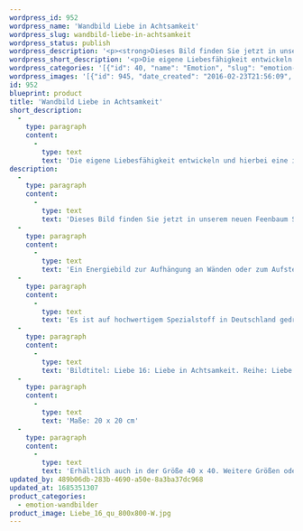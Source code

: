 ```yaml
---
wordpress_id: 952
wordpress_name: 'Wandbild Liebe in Achtsamkeit'
wordpress_slug: wandbild-liebe-in-achtsamkeit
wordpress_status: publish
wordpress_description: '<p><strong>Dieses Bild finden Sie jetzt in unserem neuen <a href="https://www.feenbaum.de/bilder/wandbild-liebe-in-achtsamkeit?c=14">Feenbaum Shop online</a>.</strong></p><p>Ein Energiebild zur Aufhängung an Wänden oder zum Aufstellen im Raum mit einem aktivierbaren Informationsfeld zu: Liebe - Liebevolle Achtsamkeit  - Liebevoll sein - Heiterkeit - Bodenständigkeit - Fruchtbarkeit (im übertragenen Sinne): Die eigene Liebesfähigkeit entwickeln und hierbei eine innere Haltung von Achtsamkeit ausbilden. Liebe in unterschiedlichen Facetten in Verbindung mit Gefühlen von Freude und Humor empfangen und geben.</p><p>Es ist auf hochwertigem Spezialstoff in Deutschland gedruckt und sorgfältig in Handarbeit auf Holzkeilrahmen aufgezogen. Laut Herstellerangaben ist der farbintensive Druck 70 Jahre lichtecht, waschbar und in einem umweltorientierten Verfahren hergestellt. Der Oberstoff ist mit einer Spezialbeschichtung unterfüttert, so dass, bei Aufhängung an der Wand, der rückseitige Holzrahmen auch bei hellen Farben unsichtbar ist.</p><p>Bildtitel: Liebe 16: Liebe in Achtsamkeit. Reihe: Liebe</p><p>Maße: 20 x 20 cm</p><p>Erhältlich auch in der Größe 40 x 40. Weitere Größen oder andere Seitenverhältnisse, sind bis 200 cm individuell für Sie innerhalb weniger Tage herstellbar. Bitte kontaktieren Sie uns hierfür unter <a href="mailto:info@elvedenverlag.de">info@elvedenverlag.de</a>.</p><p><a href="https://my.feenbaum.de/anwendung-energie-wandbilder/">Anwendungshinweise</a>      <a href="https://my.feenbaum.de/produktinformation-wandbilder/">Produktinformationen</a></p>'
wordpress_short_description: '<p>Die eigene Liebesfähigkeit entwickeln und hierbei eine innere Haltung von Achtsamkeit ausbilden. <strong>Dieses Bild finden Sie jetzt in unserem neuen <a href="https://www.feenbaum.de/bilder/wandbild-liebe-in-achtsamkeit?c=14">Feenbaum Shop online</a>.</strong></p>'
wordpress_categories: '[{"id": 40, "name": "Emotion", "slug": "emotion-wandbilder"}]'
wordpress_images: '[{"id": 945, "date_created": "2016-02-23T21:56:09", "date_created_gmt": "2016-02-23T19:56:09", "date_modified": "2016-02-23T21:56:09", "date_modified_gmt": "2016-02-23T19:56:09", "src": "https://my.feenbaum.de/wp-content/uploads/2016/02/Liebe_16_qu_800x800-W.jpg", "name": "Liebe_16_qu_800x800-W", "alt": ""}]'
id: 952
blueprint: product
title: 'Wandbild Liebe in Achtsamkeit'
short_description:
  -
    type: paragraph
    content:
      -
        type: text
        text: 'Die eigene Liebesfähigkeit entwickeln und hierbei eine innere Haltung von Achtsamkeit ausbilden. Dieses Bild finden Sie jetzt in unserem neuen Feenbaum Shop online.'
description:
  -
    type: paragraph
    content:
      -
        type: text
        text: 'Dieses Bild finden Sie jetzt in unserem neuen Feenbaum Shop online.'
  -
    type: paragraph
    content:
      -
        type: text
        text: 'Ein Energiebild zur Aufhängung an Wänden oder zum Aufstellen im Raum mit einem aktivierbaren Informationsfeld zu: Liebe - Liebevolle Achtsamkeit  - Liebevoll sein - Heiterkeit - Bodenständigkeit - Fruchtbarkeit (im übertragenen Sinne): Die eigene Liebesfähigkeit entwickeln und hierbei eine innere Haltung von Achtsamkeit ausbilden. Liebe in unterschiedlichen Facetten in Verbindung mit Gefühlen von Freude und Humor empfangen und geben.'
  -
    type: paragraph
    content:
      -
        type: text
        text: 'Es ist auf hochwertigem Spezialstoff in Deutschland gedruckt und sorgfältig in Handarbeit auf Holzkeilrahmen aufgezogen. Laut Herstellerangaben ist der farbintensive Druck 70 Jahre lichtecht, waschbar und in einem umweltorientierten Verfahren hergestellt. Der Oberstoff ist mit einer Spezialbeschichtung unterfüttert, so dass, bei Aufhängung an der Wand, der rückseitige Holzrahmen auch bei hellen Farben unsichtbar ist.'
  -
    type: paragraph
    content:
      -
        type: text
        text: 'Bildtitel: Liebe 16: Liebe in Achtsamkeit. Reihe: Liebe'
  -
    type: paragraph
    content:
      -
        type: text
        text: 'Maße: 20 x 20 cm'
  -
    type: paragraph
    content:
      -
        type: text
        text: 'Erhältlich auch in der Größe 40 x 40. Weitere Größen oder andere Seitenverhältnisse, sind bis 200 cm individuell für Sie innerhalb weniger Tage herstellbar. Bitte kontaktieren Sie uns hierfür unter info@elvedenverlag.de.'
updated_by: 489b06db-283b-4690-a50e-8a3ba37dc968
updated_at: 1685351307
product_categories:
  - emotion-wandbilder
product_image: Liebe_16_qu_800x800-W.jpg
---
```

